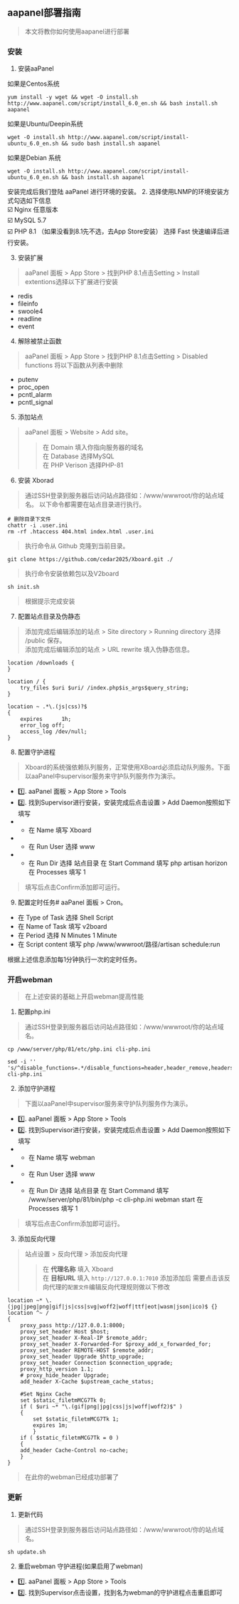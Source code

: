 ## aapanel部署指南
> 本文将教你如何使用aapanel进行部署
### 安装
1. 安装aaPanel 

如果是Centos系统
```
yum install -y wget && wget -O install.sh http://www.aapanel.com/script/install_6.0_en.sh && bash install.sh aapanel
```
如果是Ubuntu/Deepin系统
```
wget -O install.sh http://www.aapanel.com/script/install-ubuntu_6.0_en.sh && sudo bash install.sh aapanel
``` 
如果是Debian 系统
```
wget -O install.sh http://www.aapanel.com/script/install-ubuntu_6.0_en.sh && bash install.sh aapanel
```

安装完成后我们登陆 aaPanel 进行环境的安装。
2. 选择使用LNMP的环境安装方式勾选如下信息  
☑️ Nginx 任意版本  
☑️ MySQL 5.7  
☑️ PHP 8.1 （如果没看到8.1先不选，去App Store安装）
选择 Fast 快速编译后进行安装。

3. 安装扩展 
> aaPanel 面板 > App Store > 找到PHP 8.1点击Setting > Install extentions选择以下扩展进行安装
- redis
- fileinfo
- swoole4
- readline
- event

4. 解除被禁止函数
> aaPanel 面板 > App Store > 找到PHP 8.1点击Setting > Disabled functions 将以下函数从列表中删除
- putenv
- proc_open
- pcntl_alarm
- pcntl_signal

5. 添加站点  
>aaPanel 面板 > Website > Add site。  
>>在 Domain 填入你指向服务器的域名  
>>在 Database 选择MySQL  
>>在 PHP Verison 选择PHP-81 

6. 安装 Xborad  
>通过SSH登录到服务器后访问站点路径如：/www/wwwroot/你的站点域名。
>以下命令都需要在站点目录进行执行。
```
# 删除目录下文件
chattr -i .user.ini
rm -rf .htaccess 404.html index.html .user.ini
```
> 执行命令从 Github 克隆到当前目录。
```
git clone https://github.com/cedar2025/Xboard.git ./
```
> 执行命令安装依赖包以及V2board
```
sh init.sh
```
> 根据提示完成安装
7. 配置站点目录及伪静态
> 添加完成后编辑添加的站点 > Site directory > Running directory 选择 /public 保存。  
> 添加完成后编辑添加的站点 > URL rewrite 填入伪静态信息。
```
location /downloads {
}

location / {  
    try_files $uri $uri/ /index.php$is_args$query_string;  
}

location ~ .*\.(js|css)?$
{
    expires      1h;
    error_log off;
    access_log /dev/null; 
}
```
8. 配置守护进程
>Xboard的系统强依赖队列服务，正常使用XBoard必须启动队列服务。下面以aaPanel中supervisor服务来守护队列服务作为演示。  
- 1️⃣. aaPanel 面板 > App Store > Tools  
- 2️⃣. 找到Supervisor进行安装，安装完成后点击设置 > Add Daemon按照如下填写
- - 在 Name 填写 Xboard  
- - 在 Run User 选择 www  
- - 在 Run Dir 选择 站点目录 在 Start Command 填写 php artisan horizon 在 Processes 填写 1  

>填写后点击Confirm添加即可运行。

9. 配置定时任务#
aaPanel 面板 > Cron。
- 在 Type of Task 选择 Shell Script
- 在 Name of Task 填写 v2board
- 在 Period 选择 N Minutes 1 Minute
- 在 Script content 填写 php /www/wwwroot/路径/artisan schedule:run

根据上述信息添加每1分钟执行一次的定时任务。


### 开启webman
> 在上述安装的基础上开启webman提高性能

1. 配置php.ini
> 通过SSH登录到服务器后访问站点路径如：/www/wwwroot/你的站点域名。
```
cp /www/server/php/81/etc/php.ini cli-php.ini

sed -i '' 's/^disable_functions=.*/disable_functions=header,header_remove,headers_sent,http_response_code,setcookie,session_create_id,session_id,session_name,session_save_path,session_status,session_start,session_write_close,session_regenerate_id,set_time_limit/' cli-php.ini
```
2. 添加守护进程
>下面以aaPanel中supervisor服务来守护队列服务作为演示。  
- 1️⃣. aaPanel 面板 > App Store > Tools 
- 2️⃣. 找到Supervisor进行安装，安装完成后点击设置 > Add Daemon按照如下填写
- - 在 Name 填写 webman
- - 在 Run User 选择 www  
- - 在 Run Dir 选择 站点目录 在 Start Command 填写 /www/server/php/81/bin/php -c cli-php.ini webman start 在 Processes 填写 1  
>填写后点击Confirm添加即可运行。

3. 添加反向代理
> 站点设置 > 反向代理 > 添加反向代理
>> 在 **代理名称** 填入 Xboard  
>> 在 **目标URL** 填入 ```http://127.0.0.1:7010```
> 添加添加后 需要点击该反向代理的```配置文件```编辑反向代理规则做以下修改

```
location ~* \.(jpg|jpeg|png|gif|js|css|svg|woff2|woff|ttf|eot|wasm|json|ico)$ {}
location ^~ /
{
    proxy_pass http://127.0.0.1:8000;
    proxy_set_header Host $host;
    proxy_set_header X-Real-IP $remote_addr;
    proxy_set_header X-Forwarded-For $proxy_add_x_forwarded_for;
    proxy_set_header REMOTE-HOST $remote_addr;
    proxy_set_header Upgrade $http_upgrade;
    proxy_set_header Connection $connection_upgrade;
    proxy_http_version 1.1;
    # proxy_hide_header Upgrade;
    add_header X-Cache $upstream_cache_status;

    #Set Nginx Cache
    set $static_filetmMCG7Tk 0;
    if ( $uri ~* "\.(gif|png|jpg|css|js|woff|woff2)$" )
    {
    	set $static_filetmMCG7Tk 1;
    	expires 1m;
        }
    if ( $static_filetmMCG7Tk = 0 )
    {
    add_header Cache-Control no-cache;
    }
}
```

> 在此你的webman已经成功部署了

### 更新

1. 更新代码
> 通过SSH登录到服务器后访问站点路径如：/www/wwwroot/你的站点域名。
```
sh update.sh
```
2. 重启webman 守护进程(如果启用了webman)
- 1️⃣. aaPanel 面板 > App Store > Tools 
- 2️⃣. 找到Supervisor点击设置，找到名为webman的守护进程点击重启即可


